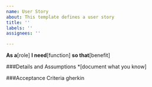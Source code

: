 ```yaml
---
name: User Story
about: This template defines a user story
title: ''
labels: ''
assignees: ''

---
```


**As a**[role]
**I need**[function]
**so that**[benefit]

###Details and Assumptions
     *[document what you know]

###Acceptance Criteria
     gherkin
